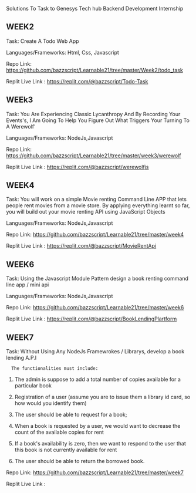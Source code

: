 Solutions To Task to Genesys Tech hub Backend Development Internship

## WEEK2

Task: Create A Todo Web App

Languages/Frameworks: Html, Css, Javascript

Repo Link: https://github.com/bazzscript/Learnable21/tree/master/Week2/todo_task

Replit Live Link : https://replit.com/@bazzscript/Todo-Task



## WEEk3

Task: You Are Experiencing Classic Lycanthropy And By Recording Your Events\'s, I Am Going To 
Help You Figure Out What Triggers Your Turning To A Werewolf'

Languages/Frameworks: NodeJs,Javascript

Repo Link: https://github.com/bazzscript/Learnable21/tree/master/week3/werewolf

Replit Live Link : https://replit.com/@bazzscript/werewolfjs



## WEEK4

Task:  You will work on a simple Movie renting Command Line APP that 
 lets people rent movies from a movie store. 
 By applying everything learnt so far, 
 you will build out your movie renting API 
 using JavaScript Objects

Languages/Frameworks: NodeJs,Javascript

Repo Link: https://github.com/bazzscript/Learnable21/tree/master/week4

Replit Live Link : https://replit.com/@bazzscript/MovieRentApi



## WEEK6

Task:  Using the Javascript Module Pattern design a book renting command line app / mini api

Languages/Frameworks: NodeJs,Javascript

Repo Link: https://github.com/bazzscript/Learnable21/tree/master/week6

Replit Live Link : https://replit.com/@bazzscript/BookLendingPlartform



## WEEK7

Task: Without Using Any NodeJs Framewrokes / Librarys, develop a book lending A.P.I
      
      The functionalities must include:
1. The admin is suppose to add a total number of copies available for a particular book

2. Registration of a user (assume you are to issue them a library id card, so how would you identify them)

3. The user should be able to request for a book;

4. When a book is requested by a user, we would want to decrease the count of the available copies for rent

5. If a book's availability is zero, then we want to respond to the user that this book is not currently available for rent

6. The user should be able to return the borrowed book.

Repo Link: https://github.com/bazzscript/Learnable21/tree/master/week7

Replit Live Link : 